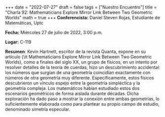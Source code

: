 +++
date  = "2022-07-27"
draft = false
tags  = ["Nuestro Encuentro"]
title = "Charla 92: Mathematicians Explore Mirror Link Between Two Geometric Worlds"
math  = true
+++
**Conferencista:**  Daniel Steven Rojas, Estudiante de Matemáticas, Uptc

**Fecha:** Miércoles 27 de julio de 2022, 3:00 p.m.

**Lugar:** C-119 

**Resumen**:  Kevin Hartnett, escritor de la revista Quanta, expone en su artículo {\it Mathematicians Explore Mirror Link Between Two Geometric Worlds}, como a  finales del siglo XX, un grupo de físicos, en un intento por resolver detalles de la teoría de cuerdas, hizo un descubrimiento accidental: los números que surgían de una geometría coincidían exactamente con números de otra geometría muy diferente. Específicamente, estos físicos descubrieron un vínculo espejo entre la geometría simpléctica y la geometría compleja. Los matemáticos habían estudiado estos dos escenarios geométricos de forma aislada durante décadas. Dicha exploración ha dado paso a mostrar la conexión entre ambas geometrías, lo suficientemente elaborada como para plantear su propio campo de estudio, denominado simetría especular.

